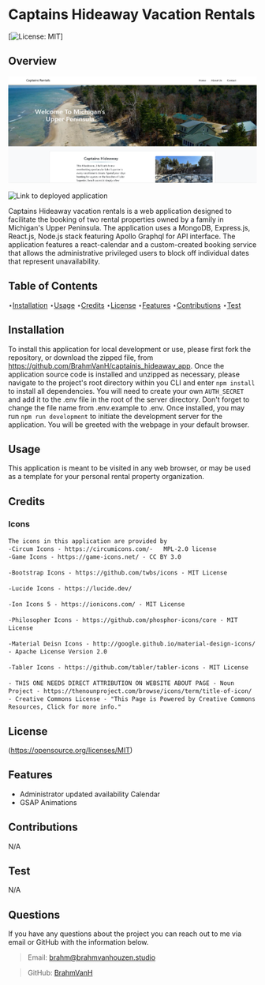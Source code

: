 # Captains Hideaway Vacation Rentals

[![License: MIT](https://img.shields.io/badge/License-MIT-yellow.svg)]

## Overview

![Screenshot](/client/public/assets/img/landing_page-screenshot.png "Captains Hideaway Vacation Rentals")
	
![Link to deployed application](http:// "Captains Hideaway Vacation Rentals")

Captains Hideaway vacation rentals is a web application designed to facilitate the booking of two rental properties owned by a family in Michigan's Upper Peninsula. The application uses a MongoDB, Express.js, React.js, Node.js stack featuring Apollo Graphql for API interface. The application features a react-calendar and a custom-created booking service that allows the administrative privileged users to block off individual dates that represent unavailability.

## Table of Contents

⋆[Installation](#Installation)
⋆[Usage](#Usage)
⋆[Credits](#Credits)
⋆[License](#License)
⋆[Features](#Features)
⋆[Contributions](#Contributions)
⋆[Test](#Contributions)

## Installation

To install this application for local development or use, please first fork the repository, or download the zipped file, from https://github.com/BrahmVanH/captainis_hideaway_app. Once the application source code is installed and unzipped as necessary, please navigate to the project's root directory within you CLI and enter
`npm install`
to install all dependencies. You will need to create your own `AUTH_SECRET` and add it to the .env file in the root of the server directory. Don't forget to change the file name from .env.example to .env. Once installed, you may run
`npm run development`
to initiate the development server for the application. You will be greeted with the webpage in your default browser.

## Usage

This application is meant to be visited in any web browser, or may be used as a template for your personal rental property organization. 

## Credits

### Icons

    The icons in this application are provided by
    -Circum Icons - https://circumicons.com/- 	MPL-2.0 license
    -Game Icons - https://game-icons.net/ - CC BY 3.0

    -Bootstrap Icons - https://github.com/twbs/icons - MIT License

    -Lucide Icons - https://lucide.dev/

    -Ion Icons 5 - https://ionicons.com/ - MIT License

    -Philosopher Icons - https://github.com/phosphor-icons/core - MIT License

    -Material Deisn Icons - http://google.github.io/material-design-icons/ - Apache License Version 2.0

    -Tabler Icons - https://github.com/tabler/tabler-icons - MIT License

    - THIS ONE NEEDS DIRECT ATTRIBUTION ON WEBSITE ABOUT PAGE - Noun Project - https://thenounproject.com/browse/icons/term/title-of-icon/ - Creative Commons License - "This Page is Powered by Creative Commons Resources, Click for more info."

## License

(https://opensource.org/licenses/MIT)

## Features

- Administrator updated availability Calendar
- GSAP Animations

## Contributions

N/A

## Test

N/A

## Questions

If you have any questions about the project you can reach out to me via email or GitHub with the information below.

> Email: brahm@brahmvanhouzen.studio

> GitHub: [BrahmVanH](https://github.com/BrahmVanH)
